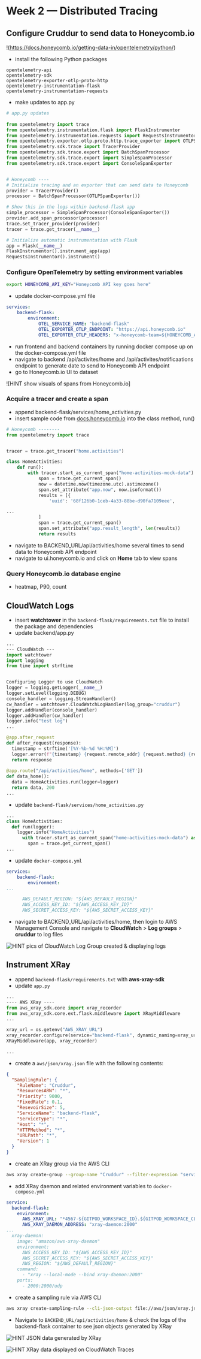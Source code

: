 # Week 2 — Distributed Tracing
## Configure Cruddur to send data to Honeycomb.io
!(https://docs.honeycomb.io/getting-data-in/opentelemetry/python/)
- install the following Python packages

```
opentelemetry-api
opentelemetry-sdk
opentelemetry-exporter-otlp-proto-http
opentelemetry-instrumentation-flask
opentelemetry-instrumentation-requests
```
- make updates to app.py

```python
# app.py updates
    
from opentelemetry import trace
from opentelemetry.instrumentation.flask import FlaskInstrumentor
from opentelemetry.instrumentation.requests import RequestsInstrumentor
from opentelemetry.exporter.otlp.proto.http.trace_exporter import OTLPSpanExporter
from opentelemetry.sdk.trace import TracerProvider
from opentelemetry.sdk.trace.export import BatchSpanProcessor
from opentelemetry.sdk.trace.export import SimpleSpanProcessor
from opentelemetry.sdk.trace.export import ConsoleSpanExporter


# Honeycomb ----
# Initialize tracing and an exporter that can send data to Honeycomb
provider = TracerProvider()
processor = BatchSpanProcessor(OTLPSpanExporter())

# Show this in the logs within backend-flask app
simple_processor = SimpleSpanProcessor(ConsoleSpanExporter())
provider.add_span_processor(processor)
trace.set_tracer_provider(provider)
tracer = trace.get_tracer(__name__)

# Initialize automatic instrumentation with Flask
app = Flask(__name__)
FlaskInstrumentor().instrument_app(app)
RequestsInstrumentor().instrument()
```
### Configure OpenTelemetry by setting environment variables

```sh
export HONEYCOMB_API_KEY="Honeycomb API key goes here" 
```
- update docker-compose.yml file 

```yaml
services:
    backend-flask:
        environment:
            OTEL_SERVICE_NAME: "backend-flask"
            OTEL_EXPORTER_OTLP_ENDPOINT: "https://api.honeycomb.io"
            OTEL_EXPORTER_OTLP_HEADERS: "x-honeycomb-team=${HONEYCOMB_API_KEY}"
```
- run frontend and backend containers by running docker compose up on the docker-compose.yml file
- navigate to backend /api/activites/home and /api/activites/notificaations endpoint to generate date to send to Honeycomb API endpoint
- go to Honeycomb.io UI to dataset

![HINT show visuals of spans from Honeycomb.io]

### Acquire a tracer and create a span
- append backend-flask/services/home_activities.py
- insert sample code from [docs.honeycomb.io](https://docs.honeycomb.io/getting-data-in/opentelemetry/python/#configure-and-run) into the class method, run()

```python
# Honeycomb --------
from opentelemetry import trace


tracer = trace.get_tracer("home.activities")

class HomeActivities:
    def run():
        with tracer.start_as_current_span("home-activities-mock-data") as inner_span:
            span = trace.get_current_span()
            now = datetime.now(timezone.utc).astimezone()
            span.set_attribute("app.now", now.isoformat())
            results = [{
                'uuid': '68f126b0-1ceb-4a33-88be-d90fa7109eee',

...
            ]
            span = trace.get_current_span()
            span.set_attribute("app.result_length", len(results))
            return results
```
-  navigate to BACKEND_URL/api/activities/home several times to send data to Honeycomb API endpoint
-  navigate to ui.honeycomb.io and click on **Home** tab to view spans

### Query Honeycomb.io database engine
- heatmap, P90, count

## CloudWatch Logs
- insert **watchtower** in the `backend-flask/requirements.txt` file to install the package and dependencies
- update backend/app.py

```python
...
--- CloudWatch ---
import watchtower
import logging
from time import strftime


Configuring Logger to use CloudWatch
logger = logging.getLogger(__name__)
logger.setLevel(logging.DEBUG)
console_handler = logging.StreamHandler()
cw_handler = watchtower.CloudWatchLogHandler(log_group="cruddur")
logger.addHandler(console_handler)
logger.addHandler(cw_handler)
logger.info("test log")
...

@app.after_request
def after_request(response):
  timestamp = strftime('[%Y-%b-%d %H:%M]')
  logger.error(f"{timestamp} {request.remote_addr} {request.method} {request.scheme} {request.full_path} {response.status}")
  return response
  
@app.route("/api/activities/home", methods=['GET'])
def data_home():
  data = HomeActivities.run(logger=logger)
  return data, 200
...
```
- update `backend-flask/services/home_activities.py`

```python
...
class HomeActivities:
  def run(logger):
    logger.info("HomeActivities")
      with tracer.start_as_current_span("home-activities-mock-data") as inner_span:
        span = trace.get_current_span()
...
```
- update `docker-compose.yml`

```yaml
services:
    backend-flask:
        environment:
...

      AWS_DEFAULT_REGION: "${AWS_DEFAULT_REGION}"
      AWS_ACCESS_KEY_ID: "${AWS_ACCESS_KEY_ID}"
      AWS_SECRET_ACCESS_KEY: "${AWS_SECRET_ACCESS_KEY}"
```
- navigate to BACKEND_URL/api/activities/home, then login to AWS Management Console and navigate to **CloudWatch** > **Log groups** > **cruddur** to log files

![HINT pics of CloudWatch Log Group created & displaying logs]()

## Instrument XRay
- append `backend-flask/requirements.txt` with **aws-xray-sdk**
- update `app.py`

```python
...
---- AWS XRay ----
from aws_xray_sdk.core import xray_recorder
from aws_xray_sdk.core.ext.flask.middleware import XRayMiddleware
...

xray_url = os.getenv("AWS_XRAY_URL")
xray_recorder.configure(service="backend-flask", dynamic_naming=xray_url)
XRayMiddleware(app, xray_recorder)

...
```
- create a `aws/json/xray.json` file with the following contents:

```json
{
  "SamplingRule": {
    "RuleName": "Cruddur",
    "ResourcesARN": "*",
    "Priority": 9000,
    "FixedRate": 0.1,
    "ResevoirSize": 5,
    "ServiceName": "backend-flask",
    "ServiceType": "*",
    "Host": "*",
    "HTTPMethod": "*",
    "URLPath": "*",
    "Version": 1
  }
}
```
- create an XRay group via the AWS CLI

```bash
aws xray create-group --group-name "Cruddur" --filter-expression "service(\"backend-flask\")"
```

- add XRay daemon and related environment variables to `docker-compose.yml`

```yml
service:
  backend-flask:
    environment:
      AWS_XRAY_URL: "*4567-${GITPOD_WORKSPACE_ID}.${GITPOD_WORKSPACE_CLUSTER_HOST}"
      AWS_XRAY_DAEMON_ADDRESS: "xray-daemon:2000"
...
  xray-daemon:
    image: "amazon/aws-xray-daemon"
    environment:
      AWS_ACCESS_KEY_ID: "${AWS_ACCESS_KEY_ID}"
      AWS_SECRET_ACCESS_KEY: "${AWS_SECRET_ACCESS_KEY}"
      AWS_REGION: "${AWS_DEFAULT_REGION}"
    command:
      - "xray --local-mode --bind xray-daemon:2000"
    ports:
      - 2000:2000/udp
```
- create a sampling rule via AWS CLI

```bash
aws xray create-sampling-rule --cli-json-output file://aws/json/xray.json
```
- Navigate to `BACKEND_URL/api/activities/home` & check the logs of the backend-flask container to see json objects generated by XRay

![HINT JSON data generated by XRay]()

![HINT XRay data displayed on CloudWatch Traces]()
